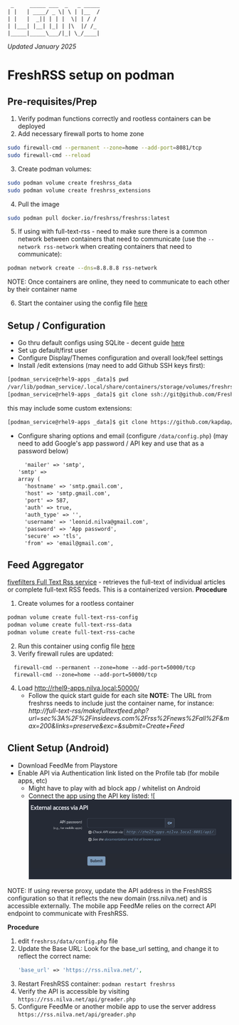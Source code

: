 ```
 _     _____ ___  _   _ _____
| |   | ____/ _ \| \ | |__  /
| |   |  _|| | | |  \| | / / 
| |___| |__| |_| | |\  |/ /_ 
|_____|_____\___/|_| \_/____|
```
_Updated January 2025_

# FreshRSS setup on podman
	
## Pre-requisites/Prep

1. Verify podman functions correctly and rootless containers can be deployed
2. Add necessary firewall ports to home zone
```bash
sudo firewall-cmd --permanent --zone=home --add-port=8081/tcp
sudo firewall-cmd --reload
```
3. Create podman volumes:
```bash
sudo podman volume create freshrss_data
sudo podman volume create freshrss_extensions
```
4. Pull the image
```bash
sudo podman pull docker.io/freshrss/freshrss:latest
```
5. If using with full-text-rss - need to make sure there is a common network between containers that need to communicate (use the `--network rss-network` when creating containers that need to communicate):
```bash
podman network create --dns=8.8.8.8 rss-network
```
NOTE:  Once containers are online, they need to communicate to each other by their container name

6. Start the container using the config file [here](https://github.com/leonzwrx/homelab-wiki/blob/main/podman_configs/freshrss.txt)

## Setup / Configuration
- Go thru default configs using SQLite - decent guide [here](https://www.youtube.com/watch?v=bWRN93LYRpM)
- Set up default/first user
- Configure Display/Themes configuration and overall look/feel settings
- Install /edit extensions (may need to add Github SSH keys first):
```bash
[podman_service@rhel9-apps _data]$ pwd
/var/lib/podman_service/.local/share/containers/storage/volumes/freshrss_extensions/_data
[podman_service@rhel9-apps _data]$ git clone ssh://git@github.com/FreshRSS/Extensions.git
```
this may include some custom extensions:
```bash
[podman_service@rhel9-apps _data]$ git clone https://github.com/kapdap/freshrss-extensions
```
- Configure sharing options and email (configure `/data/config.php`)
  (may need to add Google's app password / API key and use that as a password below)
  ```
	'mailer' => 'smtp',
  'smtp' =>
  array (
    'hostname' => 'smtp.gmail.com',
    'host' => 'smtp.gmail.com',
    'port' => 587,
    'auth' => true,
    'auth_type' => '',
    'username' => 'leonid.nilva@gmail.com',
    'password' => 'App password',
    'secure' => 'tls',
    'from' => 'email@gmail.com',
    ```

## Feed Aggregator
[fivefilters Full Text Rss service](https://github.com/heussd/fivefilters-full-text-rss-docker) - retrieves the full-text of individual articles or complete full-text RSS feeds. This is a containerized version. 
**Procedure**
1. Create volumes for a rootless container
```bash
podman volume create full-text-rss-config
podman volume create full-text-rss-data
podman volume create full-text-rss-cache
```
2. Run this container using config file [here](https://github.com/leonzwrx/homelab-wiki/blob/main/podman_configs/full-text-rss.txt)
3. Verify firewall rules are updated:
```
  firewall-cmd --permanent --zone=home --add-port=50000/tcp
  firewall-cmd --zone=home --add-port=50000/tcp
```
4. Load http://rhel9-apps.nilva.local:50000/
   	- Follow the quick start guide for each site
   **NOTE:**
   The URL from freshrss needs to include just the container name, for instance:
   _http://full-text-rss/makefulltextfeed.php?url=sec%3A%2F%2Finsideevs.com%2Frss%2Fnews%2Fall%2F&max=200&links=preserve&exc=&submit=Create+Feed_
## Client Setup (Android)
- Download FeedMe from Playstore
- Enable API via Authentication link listed on the Profile tab (for mobile apps, etc)
    - Might have to play with ad block app / whitelist on Android
    - Connect the app using the API key listed: 
    ![![fresh_rss_api.png](./assets/fresh_rss_api.png)

NOTE: If using reverse proxy, update the API address in the FreshRSS configuration so that it reflects the new domain (rss.nilva.net) and is accessible externally. The mobile app FeedMe relies on the correct API endpoint to communicate with FreshRSS.

**Procedure**
1. edit `freshrss/data/config.php` file
2. Update the Base URL: Look for the base_url setting, and change it to reflect the correct name:
   ```php
   'base_url' => 'https://rss.nilva.net/',
   ```
3. Restart FreshRSS container: `podman restart freshrss`
4. Verify the API is accessible by visiting `https://rss.nilva.net/api/greader.php`
5. Configure FeedMe or another mobile app to use the server address `https://rss.nilva.net/api/greader.php`
